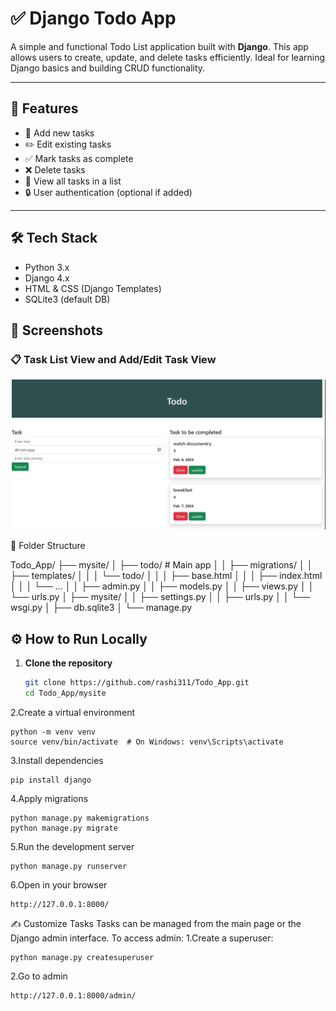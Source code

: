 # ✅ Django Todo App

A simple and functional Todo List application built with **Django**. This app allows users to create, update, and delete tasks efficiently. Ideal for learning Django basics and building CRUD functionality.

---

## 🚀 Features

- 📝 Add new tasks
- ✏️ Edit existing tasks
- ✅ Mark tasks as complete
- ❌ Delete tasks
- 📆 View all tasks in a list
- 🔒 User authentication (optional if added)

---

## 🛠️ Tech Stack

- Python 3.x  
- Django 4.x  
- HTML & CSS (Django Templates)  
- SQLite3 (default DB)


## 📸 Screenshots

### 📋 Task List View and Add/Edit Task View
<p align="center">
  <img src="Images/screenshot11.png" width="600" alt="Task List Screenshot" />
</p>

📂 Folder Structure

Todo_App/
├── mysite/
│   ├── todo/            # Main app
│   │   ├── migrations/
│   │   ├── templates/
│   │   │   └── todo/
│   │   │       ├── base.html
│   │   │       ├── index.html
│   │   │       └── ...
│   │   ├── admin.py
│   │   ├── models.py
│   │   ├── views.py
│   │   └── urls.py
│   ├── mysite/
│   │   ├── settings.py
│   │   ├── urls.py
│   │   └── wsgi.py
│   ├── db.sqlite3
│   └── manage.py

## ⚙️ How to Run Locally

1. **Clone the repository**
   ```bash
   git clone https://github.com/rashi311/Todo_App.git
   cd Todo_App/mysite
2.Create a virtual environment
   ```
python -m venv venv
source venv/bin/activate  # On Windows: venv\Scripts\activate
  ```

3.Install dependencies
```
pip install django
```

4.Apply migrations
```
python manage.py makemigrations
python manage.py migrate
```

5.Run the development server
```
python manage.py runserver
```
6.Open in your browser
```
http://127.0.0.1:8000/
```


✍️ Customize Tasks
   Tasks can be managed from the main page or the Django admin interface. To access admin:
  1.Create a superuser:
   ```
   python manage.py createsuperuser
   ```
  2.Go to admin
  ```
 http://127.0.0.1:8000/admin/
  ```
 

